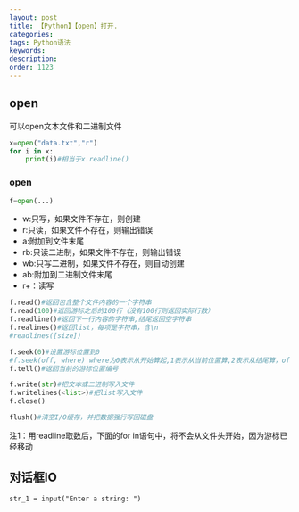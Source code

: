 ```yaml
---
layout: post
title: 【Python】【open】打开.
categories:
tags: Python语法
keywords:
description:
order: 1123
---
```




## open
可以open文本文件和二进制文件
```python
x=open("data.txt","r")
for i in x:
    print(i)#相当于x.readline()
```

### open
```python
f=open(...)
```
- w:只写，如果文件不存在，则创建
- r:只读，如果文件不存在，则输出错误
- a:附加到文件末尾
- rb:只读二进制，如果文件不存在，则输出错误
- wb:只写二进制，如果文件不存在，则自动创建
- ab:附加到二进制文件末尾
- r+：读写


```python
f.read()#返回包含整个文件内容的一个字符串
f.read(100)#返回游标之后的100行（没有100行则返回实际行数）
f.readline()#返回下一行内容的字符串,结尾返回空字符串
f.realines()#返回list，每项是字符串，含\n
#readlines([size])

f.seek(0)#设置游标位置到0
#f.seek(off, where) where为0表示从开始算起,1表示从当前位置算,2表示从结尾算，off可正可负.
f.tell()#返回当前的游标位置编号

f.write(str)#把文本或二进制写入文件
f.writelines(<list>)#把list写入文件
f.close()

flush()#清空I/O缓存，并把数据强行写回磁盘
```
注1：用readline取数后，下面的for in语句中，将不会从文件头开始，因为游标已经移动

## 对话框IO
```
str_1 = input("Enter a string: ")
```

